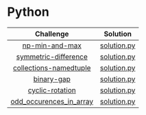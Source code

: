 # Python

 |                                                          Challenge                                                       |                                                                                          Solution                                                                                         |
|:--------------------------------------------------------------------------------------------------------------------------:|:-----------------------------------------------------------------------------------------------------------------------------------------------------------------------------------------:|
| [np-min-and-max]( https://www.hackerrank.com/challenges/np-min-and-max/problem)                                      | [solution.py](https://github.com/ranjanikrishnan/Hackerank-Challenges/blob/master/python/min_max.py)
| [symmetric-difference](https://www.hackerrank.com/challenges/symmetric-difference/problem) | [solution.py](https://github.com/ranjanikrishnan/Hackerank-Challenges/blob/master/python/symmetric_diff.py)
| [collections-namedtuple](https://www.hackerrank.com/challenges/py-collections-namedtuple/problem) | [solution.py](https://github.com/ranjanikrishnan/Hackerank-Challenges/blob/master/python/named_tuple.py)
| [binary-gap](https://app.codility.com/programmers/lessons/1-iterations/binary_gap) | [solution.py](https://github.com/ranjanikrishnan/Coding-Challenges/blob/master/python/binary_gap/solution.py)
| [cyclic-rotation](https://app.codility.com/programmers/lessons/2-arrays/cyclic_rotation/) | [solution.py](https://github.com/ranjanikrishnan/Coding-Challenges/blob/master/python/cyclic_rotation/solution.py)
| [odd_occurences_in_array](https://app.codility.com/programmers/lessons/2-arrays/odd_occurrences_in_array/) | [solution.py](https://github.com/ranjanikrishnan/Coding-Challenges/blob/master/python/odd_occurences_in_array/solution.py)
